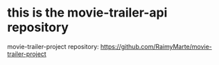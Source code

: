 # this is the movie-trailer-api repository 


movie-trailer-project repository: https://github.com/RaimyMarte/movie-trailer-project
